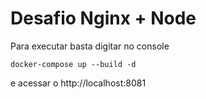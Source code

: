 # Desafio Nginx + Node

Para executar basta digitar no console 

`docker-compose up --build -d`

e acessar o http://localhost:8081